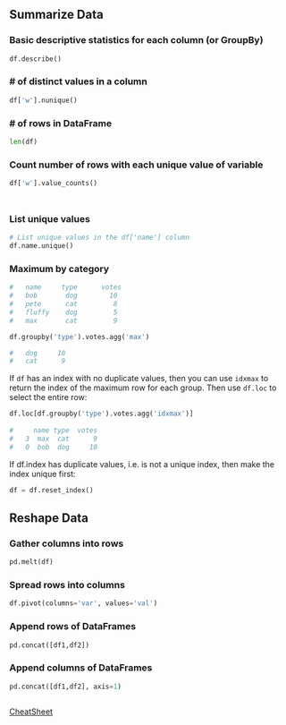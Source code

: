 
## Summarize Data


### Basic descriptive statistics for each column (or GroupBy)

```py
df.describe()
```

### # of distinct values in a column

```py
df['w'].nunique()
```

### # of rows in DataFrame

```py
len(df)
```

### Count number of rows with each unique value of variable

```py
df['w'].value_counts()
```

###

```py

```

### List unique values

```py
# List unique values in the df['name'] column
df.name.unique()
```
### Maximum by category

```py
#	name     type      votes     
#	bob       dog        10
#	pete      cat         8
#	fluffy    dog         5
#	max       cat         9

df.groupby('type').votes.agg('max')

#	dog     10
#	cat      9
```
If `df` has an index with no duplicate values, then you can use `idxmax` to return the index of the maximum row for each group. Then use `df.loc` to select the entire row:

```py
df.loc[df.groupby('type').votes.agg('idxmax')]
 
#	  name type  votes
#	3  max  cat      9
#	0  bob  dog     10

```
If df.index has duplicate values, i.e. is not a unique index, then make the index unique first:

```py
df = df.reset_index()
```


## Reshape Data

### Gather columns into rows

```py
pd.melt(df)
```

### Spread rows into columns

```py
df.pivot(columns='var', values='val')
```

### Append rows of DataFrames

```py
pd.concat([df1,df2])
```

### Append columns of DataFrames

```py
pd.concat([df1,df2], axis=1)
```



	
```py

```

[CheatSheet](https://pandas.pydata.org/Pandas_Cheat_Sheet.pdf)
